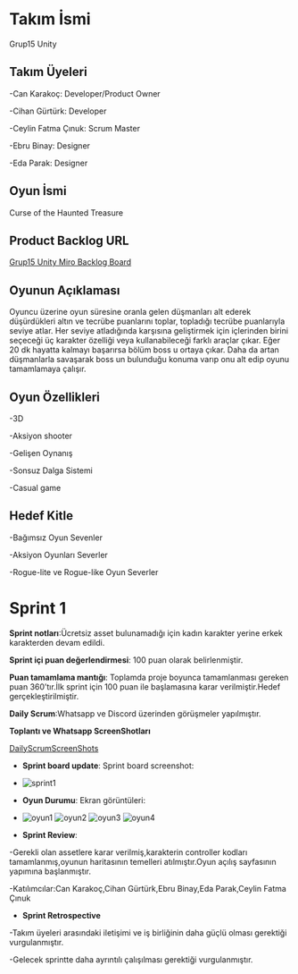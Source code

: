 # **Takım İsmi**
Grup15 Unity

## Takım Üyeleri
-Can Karakoç: Developer/Product Owner

-Cihan Gürtürk: Developer

-Ceylin Fatma Çınuk: Scrum Master

-Ebru Binay: Designer

-Eda Parak: Designer


## Oyun İsmi
Curse of the Haunted Treasure

## Product Backlog URL

[Grup15 Unity Miro Backlog Board](https://miro.com/app/board/uXjVK4rKFNE=/)

## Oyunun Açıklaması

Oyuncu üzerine oyun süresine oranla gelen düşmanları alt ederek düşürdükleri altın ve tecrübe puanlarını toplar, topladığı tecrübe puanlarıyla seviye atlar. Her seviye atladığında karşısına geliştirmek için içlerinden birini seçeceği üç karakter özelliği  veya kullanabileceği farklı araçlar çıkar. Eğer 20 dk hayatta kalmayı başarırsa bölüm boss u ortaya çıkar. Daha da artan düşmanlarla savaşarak boss un bulunduğu konuma varıp onu alt edip oyunu tamamlamaya çalışır.

## Oyun Özellikleri
-3D

-Aksiyon shooter

-Gelişen Oynanış

-Sonsuz Dalga Sistemi

-Casual game

## Hedef Kitle
-Bağımsız Oyun Sevenler

-Aksiyon Oyunları Severler

-Rogue-lite ve Rogue-like Oyun Severler

# Sprint 1

**Sprint notları**:Ücretsiz asset bulunamadığı için kadın karakter yerine erkek karakterden devam edildi.

**Sprint içi puan değerlendirmesi**: 100 puan olarak belirlenmiştir.

**Puan tamamlama mantığı**: Toplamda proje boyunca tamamlanması gereken puan 360’tır.İlk sprint için 100 puan ile başlamasına karar verilmiştir.Hedef gerçekleştirilmiştir.

**Daily Scrum**:Whatsapp ve Discord üzerinden görüşmeler yapılmıştır.

**Toplantı ve Whatsapp ScreenShotları**

 [DailyScrumScreenShots](https://imgur.com/a/1tQe845)

 - **Sprint board update**: Sprint board screenshot:
 -  ![sprint1](https://github.com/cigiol/Group15/assets/153134707/db902df2-bc4f-4193-b22d-531534554fd4)




- **Oyun Durumu**: Ekran görüntüleri:
- ![oyun1](https://github.com/cigiol/Group15/assets/153134707/1ddb6758-0d07-432b-91f6-26e78d94798b)
![oyun2](https://github.com/cigiol/Group15/assets/153134707/2ce8b258-d0fb-43db-af1f-17a70f2edcf8)
![oyun3](https://github.com/cigiol/Group15/assets/153134707/536543ce-7080-4281-a23d-57e314a3c17c)
![oyun4](https://github.com/cigiol/Group15/assets/153134707/e5069135-5d89-4989-b390-244c2e177df8)

- **Sprint Review**:
  
-Gerekli olan assetlere karar verilmiş,karakterin controller kodları tamamlanmış,oyunun haritasının temelleri atılmıştır.Oyun açılış sayfasının yapımına başlanmıştır.

 -Katılımcılar:Can Karakoç,Cihan Gürtürk,Ebru Binay,Eda Parak,Ceylin Fatma Çınuk


- **Sprint Retrospective**
  
-Takım üyeleri arasındaki iletişimi ve iş birliğinin daha güçlü olması gerektiği vurgulanmıştır.

-Gelecek sprintte daha ayrıntılı çalışılması gerektiği vurgulanmıştır.

 

















